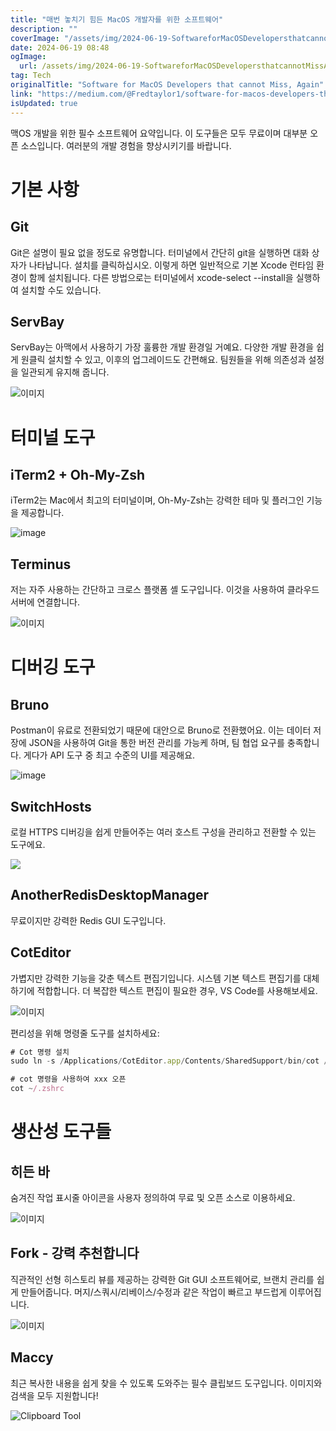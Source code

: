```yaml
---
title: "매번 놓치기 힘든 MacOS 개발자를 위한 소프트웨어"
description: ""
coverImage: "/assets/img/2024-06-19-SoftwareforMacOSDevelopersthatcannotMissAgain_0.png"
date: 2024-06-19 08:48
ogImage:
  url: /assets/img/2024-06-19-SoftwareforMacOSDevelopersthatcannotMissAgain_0.png
tag: Tech
originalTitle: "Software for MacOS Developers that cannot Miss, Again"
link: "https://medium.com/@Fredtaylor1/software-for-macos-developers-that-cannot-miss-again-8089e05df7a4"
isUpdated: true
---
```


맥OS 개발을 위한 필수 소프트웨어 요약입니다. 이 도구들은 모두 무료이며 대부분 오픈 소스입니다. 여러분의 개발 경험을 향상시키기를 바랍니다.

# 기본 사항

## Git

Git은 설명이 필요 없을 정도로 유명합니다. 터미널에서 간단히 git을 실행하면 대화 상자가 나타납니다. 설치를 클릭하십시오. 이렇게 하면 일반적으로 기본 Xcode 런타임 환경이 함께 설치됩니다. 다른 방법으로는 터미널에서 xcode-select --install을 실행하여 설치할 수도 있습니다.

<!-- cozy-coder - 수평 -->

<ins class="adsbygoogle"
     style="display:block"
     data-ad-client="ca-pub-4877378276818686"
     data-ad-slot="1107185301"
     data-ad-format="auto"
     data-full-width-responsive="true"></ins>

<script>
     (adsbygoogle = window.adsbygoogle || []).push({});
</script>

## ServBay

ServBay는 아맥에서 사용하기 가장 훌륭한 개발 환경일 거예요. 다양한 개발 환경을 쉽게 원클릭 설치할 수 있고, 이후의 업그레이드도 간편해요. 팀원들을 위해 의존성과 설정을 일관되게 유지해 줍니다.

![이미지](/assets/img/2024-06-19-SoftwareforMacOSDevelopersthatcannotMissAgain_0.png)

# 터미널 도구

<!-- cozy-coder - 수평 -->

<ins class="adsbygoogle"
     style="display:block"
     data-ad-client="ca-pub-4877378276818686"
     data-ad-slot="1107185301"
     data-ad-format="auto"
     data-full-width-responsive="true"></ins>

<script>
     (adsbygoogle = window.adsbygoogle || []).push({});
</script>

## iTerm2 + Oh-My-Zsh

iTerm2는 Mac에서 최고의 터미널이며, Oh-My-Zsh는 강력한 테마 및 플러그인 기능을 제공합니다.

![image](/assets/img/2024-06-19-SoftwareforMacOSDevelopersthatcannotMissAgain_1.png)

## Terminus

<!-- cozy-coder - 수평 -->

<ins class="adsbygoogle"
     style="display:block"
     data-ad-client="ca-pub-4877378276818686"
     data-ad-slot="1107185301"
     data-ad-format="auto"
     data-full-width-responsive="true"></ins>

<script>
     (adsbygoogle = window.adsbygoogle || []).push({});
</script>

저는 자주 사용하는 간단하고 크로스 플랫폼 셸 도구입니다. 이것을 사용하여 클라우드 서버에 연결합니다.

![이미지](/assets/img/2024-06-19-SoftwareforMacOSDevelopersthatcannotMissAgain_2.png)

# 디버깅 도구

## Bruno

<!-- cozy-coder - 수평 -->

<ins class="adsbygoogle"
     style="display:block"
     data-ad-client="ca-pub-4877378276818686"
     data-ad-slot="1107185301"
     data-ad-format="auto"
     data-full-width-responsive="true"></ins>

<script>
     (adsbygoogle = window.adsbygoogle || []).push({});
</script>

Postman이 유료로 전환되었기 때문에 대안으로 Bruno로 전환했어요. 이는 데이터 저장에 JSON을 사용하여 Git을 통한 버전 관리를 가능케 하며, 팀 협업 요구를 충족합니다. 게다가 API 도구 중 최고 수준의 UI를 제공해요.

![image](/assets/img/2024-06-19-SoftwareforMacOSDevelopersthatcannotMissAgain_3.png)

## SwitchHosts

로컬 HTTPS 디버깅을 쉽게 만들어주는 여러 호스트 구성을 관리하고 전환할 수 있는 도구에요.

<!-- cozy-coder - 수평 -->

<ins class="adsbygoogle"
     style="display:block"
     data-ad-client="ca-pub-4877378276818686"
     data-ad-slot="1107185301"
     data-ad-format="auto"
     data-full-width-responsive="true"></ins>

<script>
     (adsbygoogle = window.adsbygoogle || []).push({});
</script>

<img src="/assets/img/2024-06-19-SoftwareforMacOSDevelopersthatcannotMissAgain_4.png" />

## AnotherRedisDesktopManager

무료이지만 강력한 Redis GUI 도구입니다.

## CotEditor

<!-- cozy-coder - 수평 -->

<ins class="adsbygoogle"
     style="display:block"
     data-ad-client="ca-pub-4877378276818686"
     data-ad-slot="1107185301"
     data-ad-format="auto"
     data-full-width-responsive="true"></ins>

<script>
     (adsbygoogle = window.adsbygoogle || []).push({});
</script>

가볍지만 강력한 기능을 갖춘 텍스트 편집기입니다. 시스템 기본 텍스트 편집기를 대체하기에 적합합니다. 더 복잡한 텍스트 편집이 필요한 경우, VS Code를 사용해보세요.

![이미지](/assets/img/2024-06-19-SoftwareforMacOSDevelopersthatcannotMissAgain_5.png)

편리성을 위해 명령줄 도구를 설치하세요:

```js
# Cot 명령 설치
sudo ln -s /Applications/CotEditor.app/Contents/SharedSupport/bin/cot /usr/local/bin/cot

# cot 명령을 사용하여 xxx 오픈
cot ~/.zshrc
```

<!-- cozy-coder - 수평 -->

<ins class="adsbygoogle"
     style="display:block"
     data-ad-client="ca-pub-4877378276818686"
     data-ad-slot="1107185301"
     data-ad-format="auto"
     data-full-width-responsive="true"></ins>

<script>
     (adsbygoogle = window.adsbygoogle || []).push({});
</script>

# 생산성 도구들

## 히든 바

숨겨진 작업 표시줄 아이콘을 사용자 정의하여 무료 및 오픈 소스로 이용하세요.

![이미지](/assets/img/2024-06-19-SoftwareforMacOSDevelopersthatcannotMissAgain_6.png)

<!-- cozy-coder - 수평 -->

<ins class="adsbygoogle"
     style="display:block"
     data-ad-client="ca-pub-4877378276818686"
     data-ad-slot="1107185301"
     data-ad-format="auto"
     data-full-width-responsive="true"></ins>

<script>
     (adsbygoogle = window.adsbygoogle || []).push({});
</script>

## Fork - 강력 추천합니다

직관적인 선형 히스토리 뷰를 제공하는 강력한 Git GUI 소프트웨어로, 브랜치 관리를 쉽게 만들어줍니다. 머지/스쿼시/리베이스/수정과 같은 작업이 빠르고 부드럽게 이루어집니다.

![이미지](/assets/img/2024-06-19-SoftwareforMacOSDevelopersthatcannotMissAgain_7.png)

## Maccy

<!-- cozy-coder - 수평 -->

<ins class="adsbygoogle"
     style="display:block"
     data-ad-client="ca-pub-4877378276818686"
     data-ad-slot="1107185301"
     data-ad-format="auto"
     data-full-width-responsive="true"></ins>

<script>
     (adsbygoogle = window.adsbygoogle || []).push({});
</script>

최근 복사한 내용을 쉽게 찾을 수 있도록 도와주는 필수 클립보드 도구입니다. 이미지와 검색을 모두 지원합니다!

![Clipboard Tool](/assets/img/2024-06-19-SoftwareforMacOSDevelopersthatcannotMissAgain_8.png)
